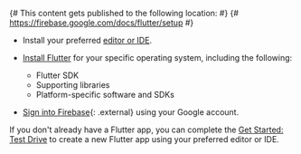 {# This content gets published to the following location: #}
{#   https://firebase.google.com/docs/flutter/setup       #}

* Install your preferred [editor or IDE](//flutter.io/get-started/editor/).

* [Install Flutter](//flutter.io/get-started/install/) for your specific
  operating system, including the following:

    * Flutter SDK
    * Supporting libraries
    * Platform-specific software and SDKs

* [Sign into Firebase]({{name_appmanagerURL}}){: .external} using your Google
  account.

If you don't already have a Flutter app, you can complete the [Get
Started: Test Drive](//docs.flutter.dev/get-started/test-drive?tab=vscode) to
create a new Flutter app using your preferred editor or IDE.
